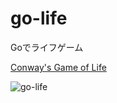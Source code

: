 # go-life

Goでライフゲーム

[Conway's Game of Life](https://ja.wikipedia.org/wiki/%E3%83%A9%E3%82%A4%E3%83%95%E3%82%B2%E3%83%BC%E3%83%A0)

![go-life](https://user-images.githubusercontent.com/49654997/172685246-d276b362-74fd-4433-9015-dc1ecbb2d817.gif)
